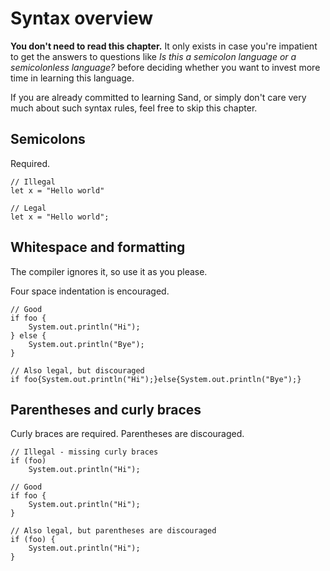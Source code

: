 # Syntax overview

**You don't need to read this chapter.**
It only exists in case you're impatient to get the answers to questions
like _Is this a semicolon language or a semicolonless language?_ before deciding whether you want to invest more time in learning this language.

If you are already committed to learning Sand, or simply don't care very much about such syntax rules, feel free to skip this chapter.

## Semicolons

Required.

```sand
// Illegal
let x = "Hello world"

// Legal
let x = "Hello world";
```

## Whitespace and formatting

The compiler ignores it, so use it as you please.

Four space indentation is encouraged.

```sand
// Good
if foo {
    System.out.println("Hi");
} else {
    System.out.println("Bye");
}

// Also legal, but discouraged
if foo{System.out.println("Hi");}else{System.out.println("Bye");}
```

## Parentheses and curly braces

Curly braces are required.
Parentheses are discouraged.

```sand
// Illegal - missing curly braces
if (foo)
    System.out.println("Hi");

// Good
if foo {
    System.out.println("Hi");
}

// Also legal, but parentheses are discouraged
if (foo) {
    System.out.println("Hi");
}
```
